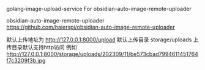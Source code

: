 
golang-image-upload-service For obsidian-auto-image-remote-uploader





obsidian-auto-image-remote-uploader
https://github.com/haierspi/obsidian-auto-image-remote-uploader


默认上传地址为 http://127.0.0.1:8000/upload
默认上传目录 storage/uploads
上传目录默认支持http访问 例如 http://127.0.0.1:8000/storage/uploads/202309/11/be573cbad7994611451764f7c3209f3b.jpg

